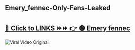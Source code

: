 
 ## Emery_fennec-Only-Fans-Leaked

# <h2><a href="https://clipsfans.com/Emery_fennec&ref=git">🔗 Click to LINKS ⏩⏩ 👉 🟢 Emery fennec </a></h2>

<a href="https://clipsfans.com/Emery_fennec&ref=git" rel="nofollow" data-target="animated-image.originalLink"><img src="https://i.ibb.co.com/xMMVF88/686577567.gif" alt="Viral Video Original" style="max-width: 100%; display: inline-block;" data-target="animated-image.originalImage"></a>
